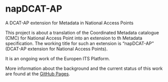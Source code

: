 # napDCAT-AP
A DCAT-AP extension for Metadata in National Access Points

This project is about a translation of the Coordinated Metadata catalogue (CMC) for National Access Point into an extension to th Metadata specification. The working title for such an extension is “napDCAT-AP” (DCAT-AP extension for National Access Points). 

It is an ongoing work of the Europen ITS Platform.

More information about the background and the current status of this work are found at the [GitHub Pages](https://eueip.github.io/napDCAT-AP/).
